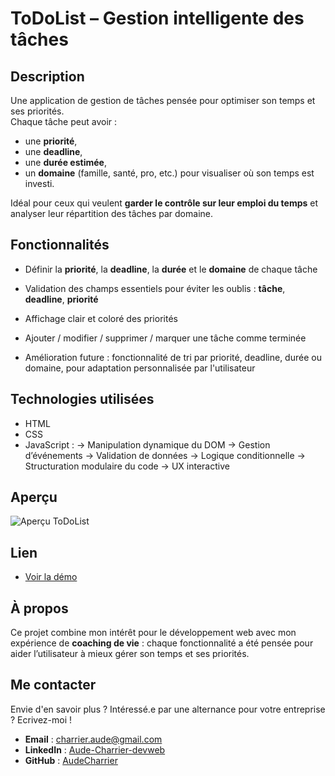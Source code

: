 # ToDoList – Gestion intelligente des tâches

## Description
Une application de gestion de tâches pensée pour optimiser son temps et ses priorités.  
Chaque tâche peut avoir :
- une **priorité**,
- une **deadline**,
- une **durée estimée**,  
- un **domaine** (famille, santé, pro, etc.) pour visualiser où son temps est investi.  

Idéal pour ceux qui veulent **garder le contrôle sur leur emploi du temps** et analyser leur répartition des tâches par domaine.

## Fonctionnalités
- Définir la **priorité**, la **deadline**, la **durée** et le **domaine** de chaque tâche
- Validation des champs essentiels pour éviter les oublis : **tâche**, **deadline**, **priorité**
- Affichage clair et coloré des priorités
- Ajouter / modifier / supprimer / marquer une tâche comme terminée

- Amélioration future : fonctionnalité de tri par priorité, deadline, durée ou domaine, pour adaptation personnalisée par l'utilisateur

## Technologies utilisées
- HTML
- CSS
- JavaScript :
    → Manipulation dynamique du DOM
    → Gestion d’événements
    → Validation de données
    → Logique conditionnelle
    → Structuration modulaire du code
    → UX interactive

## Aperçu
![Aperçu ToDoList](./images/todolist.webp)

## Lien
- [Voir la démo](https://audecharrier.github.io/Portfolio/projets/todo_list/todolist.html)

## À propos
Ce projet combine mon intérêt pour le développement web avec mon expérience de **coaching de vie** : chaque fonctionnalité a été pensée pour aider l’utilisateur à mieux gérer son temps et ses priorités.

## Me contacter
Envie d'en savoir plus ? Intéressé.e par une alternance pour votre entreprise ? Ecrivez-moi !
- **Email** : [charrier.aude@gmail.com](mailto:charrier.aude@gmail.com)  
- **LinkedIn** : [Aude-Charrier-devweb](https://www.linkedin.com/in/aude-charrier-devweb/)  
- **GitHub** : [AudeCharrier](https://github.com/AudeCharrier/)
